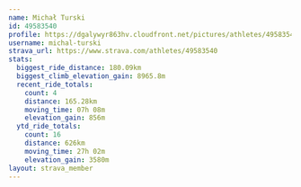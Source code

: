 ```yaml
---
name: Michał Turski
id: 49583540
profile: https://dgalywyr863hv.cloudfront.net/pictures/athletes/49583540/14729338/2/large.jpg
username: michal-turski
strava_url: https://www.strava.com/athletes/49583540
stats:
  biggest_ride_distance: 180.09km
  biggest_climb_elevation_gain: 8965.8m
  recent_ride_totals:
    count: 4
    distance: 165.28km
    moving_time: 07h 08m
    elevation_gain: 856m
  ytd_ride_totals:
    count: 16
    distance: 626km
    moving_time: 27h 02m
    elevation_gain: 3580m
layout: strava_member
--- 
```

